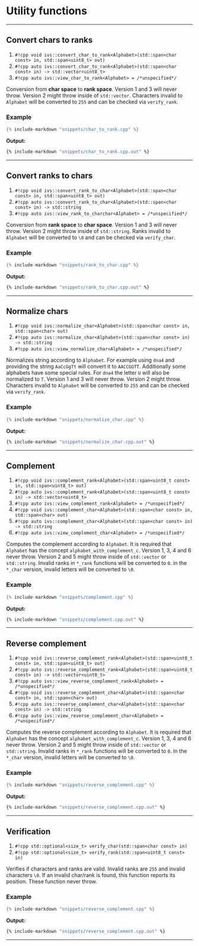 # Utility functions

---
## Convert chars to ranks
1. `#!cpp void ivs::convert_char_to_rank<Alphabet>(std::span<char const> in, std::span<uint8_t> out)`
2. `#!cpp auto ivs::convert_char_to_rank<Alphabet>(std::span<char const> in) -> std::vector<uint8_t>`
3. `#!cpp auto ivs::view_char_to_rank<Alphabet> = /*unspecified*/`

Conversion from **char space** to **rank space**. Version 1 and 3 will never throw. Version 2 might throw inside of `std::vector`.
Characters invalid to `Alphabet` will be converted to `255` and can be checked via `verify_rank`.

### Example
```cpp
{% include-markdown "snippets/char_to_rank.cpp" %}
```
**Output:**
```bash
{% include-markdown "snippets/char_to_rank.cpp.out" %}
```

---
## Convert ranks to chars
1. `#!cpp void ivs::convert_rank_to_char<Alphabet>(std::span<char const> in, std::span<uint8_t> out)`
2. `#!cpp auto ivs::convert_rank_to_char<Alphabet>(std::span<char const> in) -> std::string`
3. `#!cpp auto ivs::view_rank_to_charchar<Alphabet> = /*unspecified*/`

Conversion from **rank space** to **char space**.
Version 1 and 3 will never throw. Version 2 might throw inside of `std::string`.
Ranks invalid to `Alphabet` will be converted to `\0` and can be checked via `verify_char`.

### Example
```cpp
{% include-markdown "snippets/rank_to_char.cpp" %}
```
**Output:**
```bash
{% include-markdown "snippets/rank_to_char.cpp.out" %}
```

---
## Normalize chars
1. `#!cpp void ivs::normalize_char<Alphabet>(std::span<char const> in, std::span<char> out)`
2. `#!cpp auto ivs::normalize_char<Alphabet>(std::span<char const> in) -> std::string`
3. `#!cpp auto ivs::view_normalize_char<Alphabet> = /*unspecified*/`

Normalizes string according to `Alphabet`. For example using `dna4` and providing the string `AaCcGgTt` will convert it
to `AACCGGTT`. Additionally some alphabets have some special rules. For `dna4` the letter `U` will also be normalized to `T`.
Version 1 and 3 will never throw. Version 2 might throw.
Characters invalid to `Alphabet` will be converted to `255` and can be checked via `verify_rank`.

### Example
```cpp
{% include-markdown "snippets/normalize_char.cpp" %}
```
**Output:**
```bash
{% include-markdown "snippets/normalize_char.cpp.out" %}
```

---
## Complement
1. `#!cpp void ivs::complement_rank<Alphabet>(std::span<uint8_t const> in, std::span<uint8_t> out)`
2. `#!cpp auto ivs::complement_rank<Alphabet>(std::span<uint8_t const> in) -> std::vector<uint8_t>`
3. `#!cpp auto ivs::view_complement_rank<Alphabet> = /*unspecified*/`
4. `#!cpp void ivs::complement_char<Alphabet>(std::span<char const> in, std::span<char> out)`
5. `#!cpp auto ivs::complement_char<Alphabet>(std::span<char const> in) -> std::string`
6. `#!cpp auto ivs::view_complement_char<Alphabet> = /*unspecified*/`

Computes the complement according to `Alphabet`. It is required that `Alphabet` has the concept `alphabet_with_complement_c`.
Version 1, 3, 4 and 6 never throw. Version 2 and 5 might throw inside of `std::vector` or `std::string`.
Invalid ranks in `*_rank` functions will be converted to `0`.
in the `*_char` version, invalid letters will be converted to `\0`.

### Example
```cpp
{% include-markdown "snippets/complement.cpp" %}
```
**Output:**
```bash
{% include-markdown "snippets/complement.cpp.out" %}
```

---
## Reverse complement
1. `#!cpp void ivs::reverse_complement_rank<Alphabet>(std::span<uint8_t const> in, std::span<uint8_t> out)`
2. `#!cpp auto ivs::reverse_complement_rank<Alphabet>(std::span<uint8_t const> in) -> std::vector<uint8_t>`
3. `#!cpp auto ivs::view_reverse_complement_rank<Alphabet> = /*unspecified*/`
4. `#!cpp void ivs::reverse_complement_char<Alphabet>(std::span<char const> in, std::span<char> out)`
5. `#!cpp auto ivs::reverse_complement_char<Alphabet>(std::span<char const> in) -> std::string`
6. `#!cpp auto ivs::view_reverse_complement_char<Alphabet> = /*unspecified*/`

Computes the reverse complement according to `Alphabet`. It is required that `Alphabet` has the concept `alphabet_with_complement_c`.
Version 1, 3, 4 and 6 never throw. Version 2 and 5 might throw inside of `std::vector` or `std::string`.
Invalid ranks in `*_rank` functions will be converted to `0`.
In the `*_char` version, invalid letters will be converted to `\0`.

### Example
```cpp
{% include-markdown "snippets/reverse_complement.cpp" %}
```
**Output:**
```bash
{% include-markdown "snippets/reverse_complement.cpp.out" %}
```

---
## Verification
1. `#!cpp std::optional<size_t> verify_char(std::span<char const> in)`
2. `#!cpp std::optional<size_t> verify_rank(std::span<uint8_t const> in)`

Verifies if characters and ranks are valid. Invalid ranks are `255` and invalid characters `\0`. If an invalid
char/rank is found, this function reports its position. These function never throw.

### Example
```cpp
{% include-markdown "snippets/reverse_complement.cpp" %}
```
**Output:**
```bash
{% include-markdown "snippets/reverse_complement.cpp.out" %}
```

---
